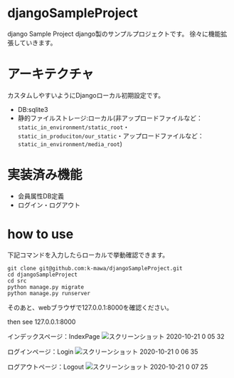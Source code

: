 # djangoSampleProject
django Sample Project
django製のサンプルプロジェクトです。
徐々に機能拡張していきます。

# アーキテクチャ

カスタムしやすいようにDjangoローカル初期設定です。

 - DB:sqlite3
 - 静的ファイルストレージ:ローカル(非アップロードファイルなど：```static_in_environment/static_root```・```static_in_produciton/our_static```・アップロードファイルなど：```static_in_environment/media_root```)

# 実装済み機能
 - 会員属性DB定義
 - ログイン・ログアウト

# how to use

下記コマンドを入力したらローカルで挙動確認できます。

```
git clone git@github.com:k-mawa/djangoSampleProject.git
cd djangoSampleProject
cd src
python manage.py migrate
python manage.py runserver
```
そのあと、webブラウザで127.0.0.1:8000を確認ください。

then see 127.0.0.1:8000

インデックスページ：IndexPage
![スクリーンショット 2020-10-21 0 05 32](https://user-images.githubusercontent.com/18301772/96605903-ac4d3b80-1331-11eb-8ed7-07f80cbfa986.png)

ログインページ：Login
![スクリーンショット 2020-10-21 0 06 35](https://user-images.githubusercontent.com/18301772/96605914-aeaf9580-1331-11eb-85a7-5ab2f03ebaf0.png)

ログアウトページ：Logout
![スクリーンショット 2020-10-21 0 07 25](https://user-images.githubusercontent.com/18301772/96605918-b0795900-1331-11eb-9e7b-380904f4754a.png)
